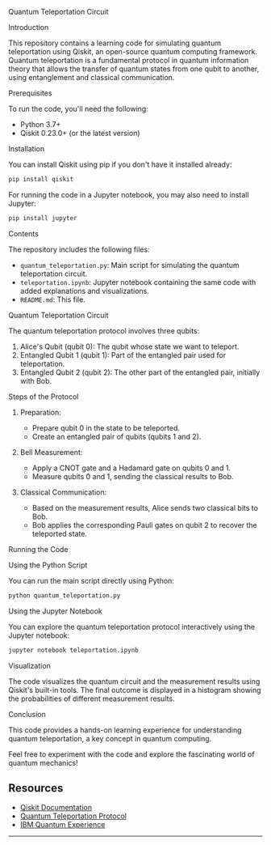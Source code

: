 Quantum Teleportation Circuit 

Introduction

This repository contains a learning code for simulating quantum teleportation using Qiskit, an open-source quantum computing framework. Quantum teleportation is a fundamental protocol in quantum information theory that allows the transfer of quantum states from one qubit to another, using entanglement and classical communication.

Prerequisites

To run the code, you'll need the following:
- Python 3.7+
- Qiskit 0.23.0+ (or the latest version)

Installation

You can install Qiskit using pip if you don't have it installed already:

```bash
pip install qiskit
```

For running the code in a Jupyter notebook, you may also need to install Jupyter:

```bash
pip install jupyter
```

Contents

The repository includes the following files:
- `quantum_teleportation.py`: Main script for simulating the quantum teleportation circuit.
- `teleportation.ipynb`: Jupyter notebook containing the same code with added explanations and visualizations.
- `README.md`: This file.

Quantum Teleportation Circuit

The quantum teleportation protocol involves three qubits:
1. Alice's Qubit (qubit 0): The qubit whose state we want to teleport.
2. Entangled Qubit 1 (qubit 1): Part of the entangled pair used for teleportation.
3. Entangled Qubit 2 (qubit 2): The other part of the entangled pair, initially with Bob.

Steps of the Protocol

1. Preparation:
   - Prepare qubit 0 in the state to be teleported.
   - Create an entangled pair of qubits (qubits 1 and 2).

2. Bell Measurement:
   - Apply a CNOT gate and a Hadamard gate on qubits 0 and 1.
   - Measure qubits 0 and 1, sending the classical results to Bob.

3. Classical Communication:
   - Based on the measurement results, Alice sends two classical bits to Bob.
   - Bob applies the corresponding Pauli gates on qubit 2 to recover the teleported state.

Running the Code

Using the Python Script

You can run the main script directly using Python:

```bash
python quantum_teleportation.py
```

Using the Jupyter Notebook

You can explore the quantum teleportation protocol interactively using the Jupyter notebook:

```bash
jupyter notebook teleportation.ipynb
```

Visualization

The code visualizes the quantum circuit and the measurement results using Qiskit's built-in tools. The final outcome is displayed in a histogram showing the probabilities of different measurement results.

Conclusion

This code provides a hands-on learning experience for understanding quantum teleportation, a key concept in quantum computing.

Feel free to experiment with the code and explore the fascinating world of quantum mechanics!

## Resources

- [Qiskit Documentation](https://qiskit.org/documentation/)
- [Quantum Teleportation Protocol](https://qiskit.org/textbook/ch-algorithms/teleportation.html)
- [IBM Quantum Experience](https://quantum-computing.ibm.com/)

---
